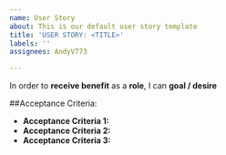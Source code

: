 ```yaml
---
name: User Story
about: This is our default user story template
title: 'USER STORY: <TITLE>'
labels: ''
assignees: AndyV773

---
```


In order to **receive benefit** as a **role**, I can **goal / desire**

##Acceptance Criteria:

- **Acceptance Criteria 1:**
- **Acceptance Criteria 2:**
- **Acceptance Criteria 3:**
